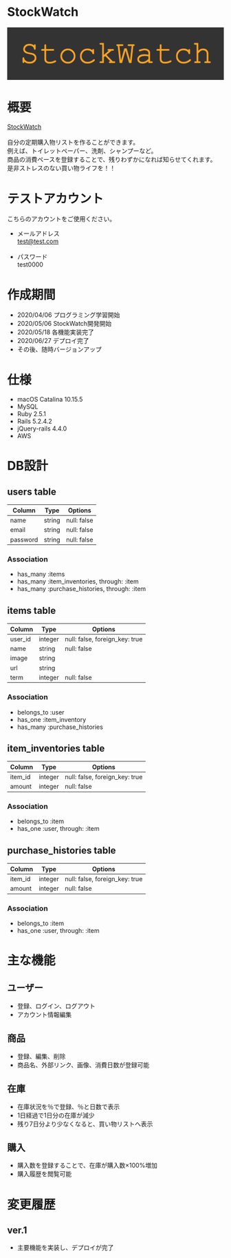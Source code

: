 # StockWatch

![logo](/public/stock_watch_logo.png)

# 概要

[StockWatch](http://54.238.94.82/)<br><br>
自分の定期購入物リストを作ることができます。<br>
例えば、トイレットペーパー、洗剤、シャンプーなど。<br>
商品の消費ペースを登録することで、残りわずかになれば知らせてくれます。<br>
是非ストレスのない買い物ライフを！！

# テストアカウント

こちらのアカウントをご使用ください。
- メールアドレス<br>
test@test.com<br><br>
- パスワード<br>
test0000

# 作成期間

- 2020/04/06 プログラミング学習開始
- 2020/05/06 StockWatch開発開始
- 2020/05/18 各機能実装完了
- 2020/06/27 デプロイ完了
- その後、随時バージョンアップ

# 仕様

- macOS Catalina 10.15.5
- MySQL
- Ruby 2.5.1
- Rails 5.2.4.2
- jQuery-rails 4.4.0
- AWS

# DB設計

## users table

|Column|Type|Options|
|------|----|-------|
|name|string|null: false|
|email|string|null: false|
|password|string|null: false|

### Association

- has_many :items
- has_many :item_inventories, through: :item
- has_many :purchase_histories, through: :item

## items table

|Column|Type|Options|
|------|----|-------|
|user_id|integer|null: false, foreign_key: true|
|name|string|null: false|
|image|string||
|url|string||
|term|integer|null: false|

### Association

- belongs_to :user
- has_one :item_inventory
- has_many :purchase_histories

## item_inventories table

|Column|Type|Options|
|------|----|-------|
|item_id|integer|null: false, foreign_key: true|
|amount|integer|null: false|

### Association

- belongs_to :item
- has_one :user, through: :item

## purchase_histories table

|Column|Type|Options|
|------|----|-------|
|item_id|integer|null: false, foreign_key: true|
|amount|integer|null: false|

### Association

- belongs_to :item
- has_one :user, through: :item

# 主な機能

## ユーザー

- 登録、ログイン、ログアウト
- アカウント情報編集

## 商品

- 登録、編集、削除
- 商品名、外部リンク、画像、消費日数が登録可能

## 在庫

- 在庫状況を％で登録、％と日数で表示
- 1日経過で1日分の在庫が減少
- 残り7日分より少なくなると、買い物リストへ表示

## 購入

- 購入数を登録することで、在庫が購入数×100%増加
- 購入履歴を閲覧可能

# 変更履歴

## ver.1

- 主要機能を実装し、デプロイが完了